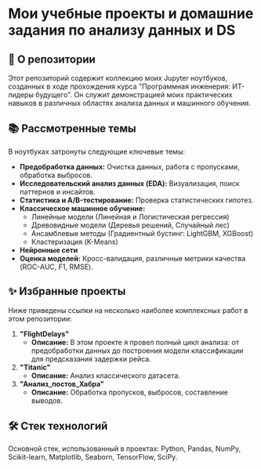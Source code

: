 # Мои учебные проекты и домашние задания по анализу данных и DS

## 🎯 О репозитории

Этот репозиторий содержит коллекцию моих Jupyter ноутбуков, созданных в ходе прохождения курса "Программная инженерия: ИТ-лидеры будущего". Он служит демонстрацией моих практических навыков в различных областях анализа данных и машинного обучения.

## 📚 Рассмотренные темы

В ноутбуках затронуты следующие ключевые темы:

- **Предобработка данных:** Очистка данных, работа с пропусками, обработка выбросов.
- **Исследовательский анализ данных (EDA):** Визуализация, поиск паттернов и инсайтов.
- **Статистика и A/B-тестирование:** Проверка статистических гипотез.
- **Классическое машинное обучение:**
  - Линейные модели (Линейная и Логистическая регрессия)
  - Древовидные модели (Деревья решений, Случайный лес)
  - Ансамблевые методы (Градиентный бустинг: LightGBM, XGBoost)
  - Кластеризация (K-Means)
- **Нейронные сети**
- **Оценка моделей:** Кросс-валидация, различные метрики качества (ROC-AUC, F1, RMSE).

## ✨ Избранные проекты

Ниже приведены ссылки на несколько наиболее комплексных работ в этом репозитории:

1.  **"FlightDelays"**
    - **Описание:** В этом проекте я провел полный цикл анализа: от предобработки данных до построения модели классификации для предсказания задержки рейса.
2.  **"Titanic"**
    - **Описание:** Анализ классического датасета.
3.  **"Анализ_постов_Хабра"**
    - **Описание:** Обработка пропусков, выбросов, составление выводов.

## 🛠️ Стек технологий

Основной стек, использованный в проектах: Python, Pandas, NumPy, Scikit-learn, Matplotlib, Seaborn, TensorFlow, SciPy.
